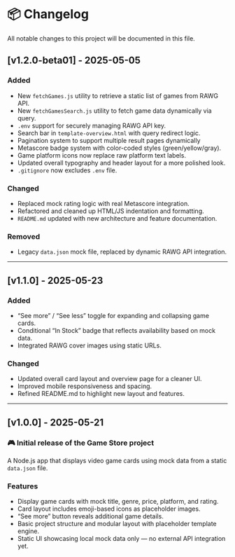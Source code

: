 # 📦 Changelog

All notable changes to this project will be documented in this file.

## [v1.2.0-beta01] - 2025-05-05

### Added
- New `fetchGames.js` utility to retrieve a static list of games from RAWG API.
- New `fetchGamesSearch.js` utility to fetch game data dynamically via query.
- `.env` support for securely managing RAWG API key.
- Search bar in `template-overview.html` with query redirect logic.
- Pagination system to support multiple result pages dynamically
- Metascore badge system with color-coded styles (green/yellow/gray).
- Game platform icons now replace raw platform text labels.
- Updated overall typography and header layout for a more polished look.
- `.gitignore` now excludes `.env` file.

### Changed
- Replaced mock rating logic with real Metascore integration.
- Refactored and cleaned up HTML/JS indentation and formatting.
- `README.md` updated with new architecture and feature documentation.

### Removed
- Legacy `data.json` mock file, replaced by dynamic RAWG API integration.

---

## [v1.1.0] - 2025-05-23
### Added
- “See more” / “See less” toggle for expanding and collapsing game cards.
- Conditional “In Stock” badge that reflects availability based on mock data.
- Integrated RAWG cover images using static URLs.

### Changed
- Updated overall card layout and overview page for a cleaner UI.
- Improved mobile responsiveness and spacing.
- Refined README.md to highlight new layout and features.

---

## [v1.0.0] - 2025-05-21
### 🎮 Initial release of the Game Store project
A Node.js app that displays video game cards using mock data from a static `data.json` file.

### Features
- Display game cards with mock title, genre, price, platform, and rating.
- Card layout includes emoji-based icons as placeholder images.
- “See more” button reveals additional game details.
- Basic project structure and modular layout with placeholder template engine.
- Static UI showcasing local mock data only — no external API integration yet.